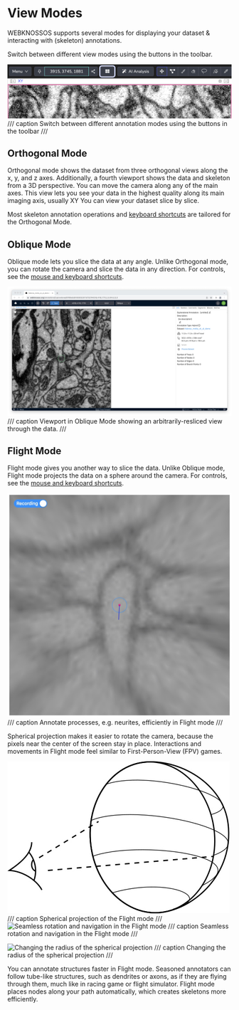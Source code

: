 # View Modes

WEBKNOSSOS supports several modes for displaying your dataset & interacting with (skeleton) annotations.

Switch between different view modes using the buttons in the toolbar.

![Switch between different annotation modes using the buttons in the toolbar](../images/view_modes.png)
/// caption
Switch between different annotation modes using the buttons in the toolbar
///

## Orthogonal Mode

Orthogonal mode shows the dataset from three orthogonal views along the x, y, and z axes.
Additionally, a fourth viewport shows the data and skeleton from a 3D perspective.
You can move the camera along any of the main axes.
This view lets you see your data in the highest quality along its main imaging axis, usually XY
You can view your dataset slice by slice.

Most skeleton annotation operations and [keyboard shortcuts](https://docs.webknossos.org/webknossos/ui/keyboard_shortcuts.html#orthogonal-mode) are tailored for the Orthogonal Mode.

## Oblique Mode

Oblique mode lets you slice the data at any angle.
Unlike Orthogonal mode, you can rotate the camera and slice the data in any direction.  For controls, see the [mouse and keyboard shortcuts](https://docs.webknossos.org/webknossos/ui/keyboard_shortcuts.html#flight-oblique-mode).

![Viewport in Oblique Mode showing an arbitrarily-resliced view through the data.](../images/tracing_ui_obliquemode.jpeg)
/// caption
Viewport in Oblique Mode showing an arbitrarily-resliced view through the data.
///

## Flight Mode

Flight mode gives you another way to slice the data.
Unlike Oblique mode, Flight mode projects the data on a sphere around the camera.  For controls, see the [mouse and keyboard shortcuts](https://docs.webknossos.org/webknossos/ui/keyboard_shortcuts.html#flight-oblique-mode).

![Annotate processes, e.g. neurites, efficiently in Flight mode](../images/tracing_ui_flightmode.jpeg)
/// caption
Annotate processes, e.g. neurites, efficiently in Flight mode
///

Spherical projection makes it easier to rotate the camera, because the pixels near the center of the screen stay in place.
Interactions and movements in Flight mode feel similar to First-Person-View (FPV) games.

![Spherical projection of the Flight mode](../images/tracing_ui_flightmode_schema.jpeg)
/// caption
Spherical projection of the Flight mode
///
![Seamless rotation and navigation in the Flight mode](../images/tracing_ui_flightmode_rotate.gif)
/// caption
Seamless rotation and navigation in the Flight mode
///

![Changing the radius of the spherical projection](../images/tracing_ui_flightmode_radius.gif)
/// caption
Changing the radius of the spherical projection
///

You can annotate structures faster in Flight mode.
Seasoned annotators can follow tube-like structures, such as dendrites or axons, as if they are flying through them, much like in racing game or flight simulator.
Flight mode places nodes along your path automatically, which creates skeletons more efficiently.